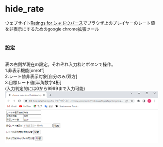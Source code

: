 # hide_rate
ウェブサイト[Ratings for シャドウバース](https://g-ratings.info/)でブラウザ上のプレイヤーのレート値を非表示にするためのgoogle chrome拡張ツール
<br>
<br>
<h3>設定</h3><br>
表の右側が現在の設定。それぞれ入力枠とボタンで操作。<br>
1.非表示機能[on/off]<br>
2.レート値非表示対象[自分のみ/双方]<br>
3.目標レート値[半角数字4桁]<br>
    (入力判定的には0から9999まで入力可能)
    
<br>
<img width="900" alt="オプション画面の画像" src="https://raw.githubusercontent.com/nicro296/hide_rate/main/README-image/%E3%82%AA%E3%83%97%E3%82%B7%E3%83%A7%E3%83%B3%E7%94%BB%E9%9D%A2.png">
